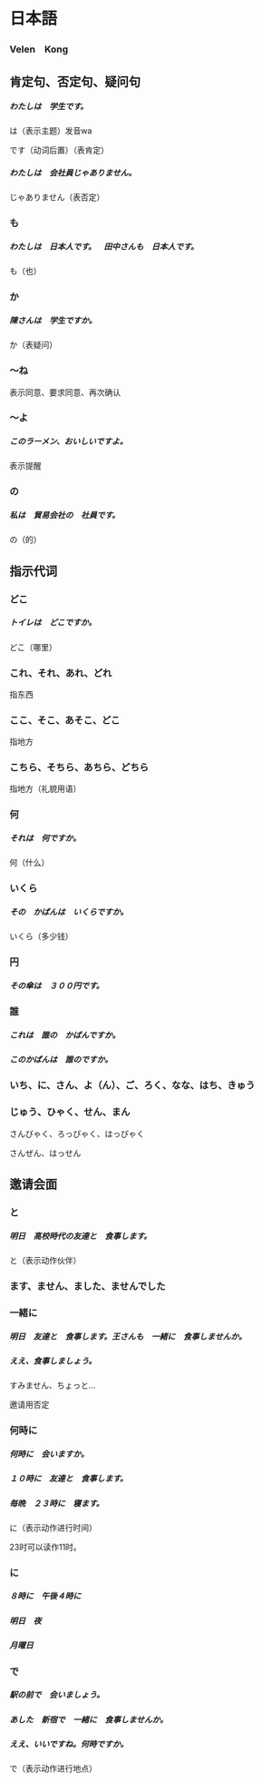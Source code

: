 # 日本語

### Velen　Kong



## 肯定句、否定句、疑问句

##### わたしは　学生です。

は（表示主题）发音wa

です（动词后置）（表肯定）



##### わたしは　会社員じゃありません。

じゃありません（表否定）



### も

##### わたしは　日本人です。　田中さんも　日本人です。

も（也）



### か

##### 陳さんは　学生ですか。

か（表疑问）



### ～ね

表示同意、要求同意、再次确认



### ～よ

##### このラーメン、おいしいですよ。

表示提醒



### の

##### 私は　貿易会社の　社員です。

の（的）



## 指示代词

### どこ

##### トイレは　どこですか。

どこ（哪里）



### これ、それ、あれ、どれ

指东西

### ここ、そこ、あそこ、どこ

指地方

### こちら、そちら、あちら、どちら

指地方（礼貌用语）



### 何

##### それは　何ですか。

何（什么）



### いくら

##### その　かばんは　いくらですか。

いくら（多少钱）



### 円

##### その傘は　３００円です。



### 誰

##### これは　誰の　かばんですか。

##### このかばんは　誰のですか。



### いち、に、さん、よ（ん）、ご、ろく、なな、はち、きゅう

### じゅう、ひゃく、せん、まん

さんびゃく、ろっぴゃく、はっぴゃく

さんぜん、はっせん



## 邀请会面

### と

##### 明日　高校時代の友達と　食事します。

と（表示动作伙伴）



### ます、ません、ました、ませんでした



### 一緒に

##### 明日　友達と　食事します。王さんも　一緒に　食事しませんか。

##### ええ、食事しましょう。

すみません、ちょっと…

邀请用否定



### 何時に

##### 何時に　会いますか。

##### １０時に　友達と　食事します。

##### 毎晩　２３時に　寝ます。

に（表示动作进行时间）

23时可以读作11时。



### に

##### ８時に　午後４時に

##### 明日　夜

##### 月曜日



### で

##### 駅の前で　会いましょう。

##### あした　新宿で　一緒に　食事しませんか。

##### ええ、いいですね。何時ですか。

で（表示动作进行地点）





